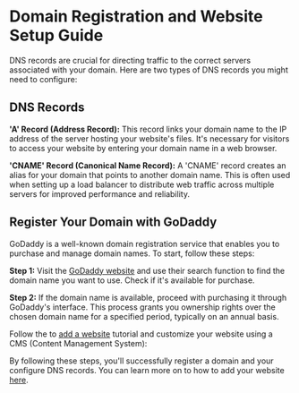 # Domain Registration and Website Setup Guide

DNS records are crucial for directing traffic to the correct servers associated with your domain. Here are two types of DNS records you might need to configure:

## DNS Records

**'A' Record (Address Record):** This record links your domain name to the IP address of the server hosting your website's files. It's necessary for visitors to access your website by entering your domain name in a web browser.

**'CNAME' Record (Canonical Name Record):** A 'CNAME' record creates an alias for your domain that points to another domain name. This is often used when setting up a load balancer to distribute web traffic across multiple servers for improved performance and reliability.

## Register Your Domain with GoDaddy

GoDaddy is a well-known domain registration service that enables you to purchase and manage domain names. To start, follow these steps:

**Step 1:** Visit the [GoDaddy website](https://www.godaddy.com/) and use their search function to find the domain name you want to use. Check if it's available for purchase.

**Step 2:** If the domain name is available, proceed with purchasing it through GoDaddy's interface. This process grants you ownership rights over the chosen domain name for a specified period, typically on an annual basis.

Follow the to <a href="/tutorials/cms/add-website/#adding-a-site">add a website</a> tutorial and customize your website using a CMS (Content Management System):

By following these steps, you'll successfully register a domain and your configure DNS records. You can learn more on to how to add your website <a href="/tutorials/cms/add-website/#adding-a-site">here</a>.
